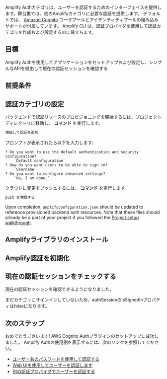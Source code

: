 Amplify Authカテゴリは、ユーザーを認証するためのインターフェイスを提供します。舞台裏では、他のAmplifyカテゴリに必要な認証を提供します。 デフォルトでは、 [Amazon Cognito](https://aws.amazon.com/cognito) ユーザプールとアイデンティティプールの組み込みサポートが付属しています。 Amplify CLI は、認証プロバイダを使用して認証カテゴリを作成および設定するのに役立ちます。

## 目標
Amplify Authを使用してアプリケーションをセットアップおよび設定し、シンプルなAPIを経由して現在の認証セッションを確認する

## 前提条件

<inline-fragment platform="ios" src="~/lib/auth/fragments/ios/getting_started/10_preReq.md"></inline-fragment> <inline-fragment platform="android" src="~/lib/auth/fragments/android/getting_started/10_preReq.md"></inline-fragment> <inline-fragment platform="flutter" src="~/lib/auth/fragments/flutter/getting_started/10_preReq.md"></inline-fragment>

## 認証カテゴリの設定

バックエンドで認証リソースのプロビジョニングを開始するには、プロジェクトディレクトリに移動し、 **コマンド** を実行します。

```bash
増幅して認証を追加
```

プロンプトが表示されたら以下を入力します:
```console
? Do you want to use the default authentication and security configuration?
    `Default configuration`
? How do you want users to be able to sign in?
    `Username`
? Do you want to configure advanced settings?
    `No, I am done.`
```

クラウドに変更をプッシュするには、 **コマンド** を実行します。

```bash
push を増幅する
```

Upon completion, `amplifyconfiguration.json` should be updated to reference provisioned backend auth resources.  Note that these files should already be a part of your project if you followed the [Project setup walkthrough](~/lib/project-setup/create-application.md).

## Amplifyライブラリのインストール

<inline-fragment platform="ios" src="~/lib/auth/fragments/ios/getting_started/20_installLib.md"></inline-fragment> <inline-fragment platform="android" src="~/lib/auth/fragments/android/getting_started/20_installLib.md"></inline-fragment> <inline-fragment platform="flutter" src="~/lib/auth/fragments/flutter/getting_started/20_installLib.md"></inline-fragment>

## Amplify認証を初期化
<inline-fragment platform="ios" src="~/lib/auth/fragments/ios/getting_started/30_initAuth.md"></inline-fragment> <inline-fragment platform="android" src="~/lib/auth/fragments/android/getting_started/30_initAuth.md"></inline-fragment> <inline-fragment platform="flutter" src="~/lib/auth/fragments/flutter/getting_started/30_initAuth.md"></inline-fragment>

## 現在の認証セッションをチェックする

現在の認証セッションを確認できるようになりました。

<inline-fragment platform="ios" src="~/lib/auth/fragments/ios/getting_started/40_fetchSession.md"></inline-fragment> <inline-fragment platform="android" src="~/lib/auth/fragments/android/getting_started/40_fetchSession.md"></inline-fragment>

まだカテゴリにサインインしていないため、authSessionのisSignedInプロパティはfalseになります。

## 次のステップ
おめでとうございます! AWS Cognito Authプラグインのセットアップに成功しました。 Amplify Authの使用例を表示するには、次のリンクを参照してください。

* [ユーザー名のパスワードを使用して認証する](~/lib/auth/signin.md)
* [Web UIを使用してユーザーを認証します](~/lib/auth/signin_web_ui.md)
* [別の認証プロバイダでユーザーを認証する](~/lib/auth/social_signin_web_ui.md)
